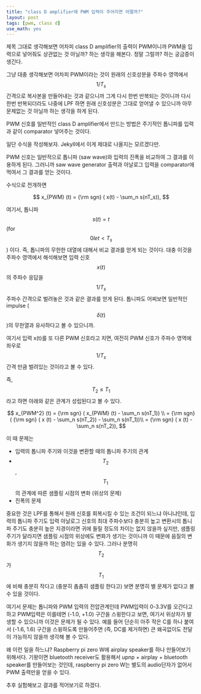 ```yaml
---
title: "class D amplifier에 PWM 입력이 주어지면 어떨까?"
layout: post
tags: [pwm, class d]
use_math: yes
---
```


제목 그대로 생각해보면 어차피 class D amplifier의 출력이 PWM이니까 PWM을 입력으로 넣어줘도 상관없는 것 아닐까? 하는 생각을 해본다. 정말 그럴까? 하는 궁금증이 생긴다. 

그냥 대충 생각해보면 어차피 PWM이라는 것이 원래의 신호성분을 주파수 영역에서 $$1/T_s$$ 간격으로 복사본을 만들어내는 것과 같으니까 그게 다시 한번 반복되는 것이니까 다시 한번 반복되더라도 나중에 LPF 하면 원래 신호성분은 그대로 얻어낼 수 있으니까 아무 문제없는 것 아닐까 하는 생각을 하게 된다. 

PWM 신호를 일반적인 class D amplifier에서 만드는 방법은 주기적인 톱니파를 입력과 같이 comparator 넣어주는 것이다. 

일단 수식을 작성해보자. Jekyll에서 이게 제대로 나올지는 모르겠다만.

PWM 신호는 일반적으로 톱니파 (saw wave)와 입력의 진폭을 비교하여 그 결과를 이용하게 된다. 그러니까 saw wave generator 출력과 아날로그 입력을 comparator에 먹여서 그 결과를 얻는 것이다.

수식으로 전개하면 

$$ x_{PWM} (t) = {\rm sgn} ( x(t) - \sum_n s(nT_s)), $$

여기서, 톱니파 $$s(t) = t$$ (for $$0 
le t <T_s$$) 이다. 즉, 톱니파의 무한한 대열에 대해서 비교 결과를 얻게 되는 것이다. 대충 이것을 주파수 영역에서 해석해보면 입력 신호 $$x(t)$$의 주파수 응답을 $$1/T_s$$ 주파수 간격으로 벌려놓은 것과 같은 결과를 얻게 된다. 톱니파도 어찌보면 일반적인 impulse ($$\delta (t)$$)의 무한열과 유사하다고 볼 수 있으니까.

여기서 입력 x(t)를 또 다른 PWM 신호라고 치면, 여전히 PWM 신호가 주파수 영역에 좌우로 $$1/T_s$$ 간격 만큼 벌려있는 것이라고 볼 수 있다. 

즉, $$T_2 \le T_1$$라고 하면 아래와 같은 관계가 성립된다고 볼 수 있다.

$$ x_{PWM^2} (t) = {\rm sgn} ( x_{PWM} (t) - \sum_n s(nT_1)) \\ = {\rm sgn} ( {\rm sgn} ( x (t) - \sum_n s(nT_2)) - \sum_n s(nT_1))\\ 
= {\rm sgn} ( x (t) - \sum_n s(nT_2)), $$

이 때 문제는 
- 입력의 톱니파 주기와 이것을 변환할 때의 톱니파 주기의 관계
- $$T_2$$, $$T_1$$의 관계에 따른 샘플링 시점의 변화 (위상의 문제)
- 진폭의 문제

중요한 것은 LPF를 통해서 원래 신호를 회복시킬 수 있는 조건이 되느냐 아니냐인데, 입력의 톱니파 주기도 입력 아날로그 신호의 최대 주파수보다 충분히 높고 변환시의 톱니파 주기도 충분히 높은 지경이라면 귀에 들릴 정도의 차이는 없지 않을까 싶지만, 샘플링 주기가 달라지면 샘플링 시점의 위상에도 변화가 생기는 것이니까 이 때문에 음질의 변화가 생기지 않을까 하는 염려는 있을 수 있다. 그러나 분명히 $$T_2$$가 $$T_1$$에 비해 충분히 작다고 (충분히 촘촘히 샘플링 한다고) 보면 분명히 별 문제가 없다고 볼 수 있을 것이다. 

여기서 문제는 톱니파와 PWM 입력의 전압관계인데 PWM입력이 0-3.3V를 오간다고 하고 PWM입력은 이를테면 (-1.0, +1.0) 구간을 스윙한다고 보면, 여기서 위상차가 발생할 수 있으니까 이것은 문제가 될 수 있다. 예를 들어 단순히 아주 작은 C를 하나 붙여서 (-1.6, 1.6) 구간을 스윙하도록 만들어주면 (즉, DC를 제거하면) 큰 왜곡없이도 전달이 가능하지 않을까 생각해 볼 수 있다.

왜 이런 일을 하느냐? Raspberry pi zero W에 airplay speaker를 하나 만들어보기 위해서다. 기왕이면 bluetooth receiver도 활용해서 upnp + airplay + bluetooth speaker를 만들어보는 것인데, raspberry pi zero W는 별도의 audio단자가 없어서 PWM 출력만을 얻을 수 있다.

추후 실험해보고 결과를 적어보기로 하겠다. 